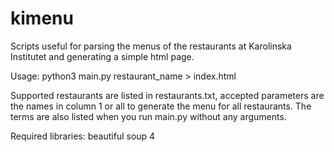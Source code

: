 kimenu
======

Scripts useful for parsing the menus of the restaurants at Karolinska Institutet and generating a simple html page.

Usage:
python3 main.py restaurant_name > index.html

Supported restaurants are listed in restaurants.txt, accepted parameters are the names in column 1 or all to generate the menu for all restaurants. The terms are also listed when you run main.py without any arguments.

Required libraries:
beautiful soup 4
